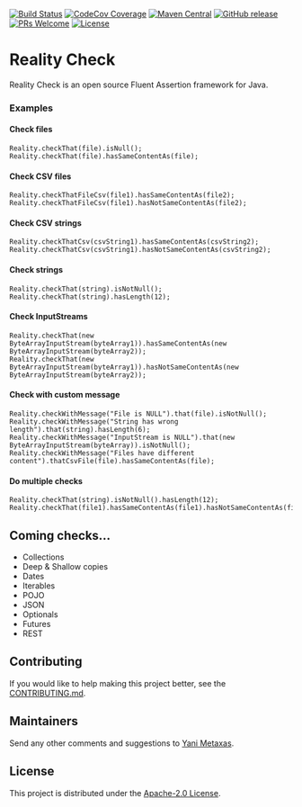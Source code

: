 [![Build Status](https://travis-ci.org/imetaxas/realitycheck.svg?branch=master)](https://travis-ci.org/imetaxas/realitycheck)
[![CodeCov Coverage](https://codecov.io/gh/imetaxas/realitycheck/graph/badge.svg?branch=master)](https://codecov.io/gh/imetaxas/realitycheck?branch=master)
[![Maven Central](https://maven-badges.herokuapp.com/maven-central/com.yanimetaxas/realitycheck/badge.svg)](https://maven-badges.herokuapp.com/maven-central/com.yanimetaxas/realitycheck/)
[![GitHub release](http://github-release-version.herokuapp.com/github/imetaxas/realitycheck/release.svg)](https://github.com/imetaxas/realitycheck/releases/latest)
[![PRs Welcome](https://img.shields.io/badge/PRs-welcome-green.svg)](http://makeapullrequest.com)
[![License](https://img.shields.io/badge/License-Apache%202.0-blue.svg)](https://opensource.org/licenses/Apache-2.0)

# Reality Check
Reality Check is an open source Fluent Assertion framework for Java.

### Examples

#### Check files
  ```
  Reality.checkThat(file).isNull();
  Reality.checkThat(file).hasSameContentAs(file);
  ```
#### Check CSV files
  ```
  Reality.checkThatFileCsv(file1).hasSameContentAs(file2);
  Reality.checkThatFileCsv(file1).hasNotSameContentAs(file2);
  ```
#### Check CSV strings
  ```
  Reality.checkThatCsv(csvString1).hasSameContentAs(csvString2);
  Reality.checkThatCsv(csvString1).hasNotSameContentAs(csvString2);
  ```
#### Check strings
  ```
  Reality.checkThat(string).isNotNull();
  Reality.checkThat(string).hasLength(12);
  ```
#### Check InputStreams
  ```
  Reality.checkThat(new ByteArrayInputStream(byteArray1)).hasSameContentAs(new ByteArrayInputStream(byteArray2));
  Reality.checkThat(new ByteArrayInputStream(byteArray1)).hasNotSameContentAs(new ByteArrayInputStream(byteArray2));
  ```
#### Check with custom message
  ```
  Reality.checkWithMessage("File is NULL").that(file).isNotNull();
  Reality.checkWithMessage("String has wrong length").that(string).hasLength(6);
  Reality.checkWithMessage("InputStream is NULL").that(new ByteArrayInputStream(byteArray)).isNotNull();
  Reality.checkWithMessage("Files have different content").thatCsvFile(file).hasSameContentAs(file);
  ```
#### Do multiple checks
  ```
  Reality.checkThat(string).isNotNull().hasLength(12);
  Reality.checkThat(file1).hasSameContentAs(file1).hasNotSameContentAs(file2);
  ```
Coming checks...
-------
  *  Collections
  *  Deep & Shallow copies
  *  Dates
  *  Iterables
  *  POJO
  *  JSON
  *  Optionals
  *  Futures
  *  REST


## Contributing
If you would like to help making this project better, see the [CONTRIBUTING.md](CONTRIBUTING.md).  

## Maintainers
Send any other comments and suggestions to [Yani Metaxas](https://github.com/imetaxas).

## License
This project is distributed under the [Apache-2.0 License](LICENSE).
